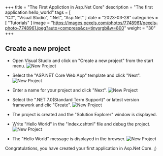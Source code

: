 +++
title = "The First Appliction in Asp.Net Core"
description = "The first application hello_world"
tags = [  
    "C#",
    "Visual Studio",
    ".Net",
    "Asp.Net"
]
date = "2023-03-28"
categories = [
    "Tutorials"
]
image = "https://images.pexels.com/photos/7748961/pexels-photo-7748961.jpeg?auto=compress&cs=tinysrgb&w=800"
weight = "30"
+++

## Create a new project

- Open Visual Studio and click on "Create a new project" from the start menu.
![New Project](/IncubatorBlog.io/images/hello_world/create_a_new_project.png)

- Select the "ASP.NET Core Web App" template and click "Next".
![New Project](/IncubatorBlog.io/images/hello_world/selete_asp.net_core_wep_app.png)

- Enter a name for your project and click "Next".
![New Project](/IncubatorBlog.io/images/hello_world/project_name.png)

- Select the ".NET 7.0(Standard Term Support)" or latest version framework and clic "Create". 
![New Project](/IncubatorBlog.io/images/hello_world/framework.png)

- The project is created and the "Solution Explorer" window is displayed.
- Write "Hello World" in the "Index.cshtml" file and debug the project.
![New Project](/IncubatorBlog.io/images/hello_world/hello_world.png)

- The "Hello World" message is displayed in the browser.
![New Project](/IncubatorBlog.io/images/hello_world/hello_world_browser.png)


Congratulations, you have created your first application in Asp.Net Core. ;)
